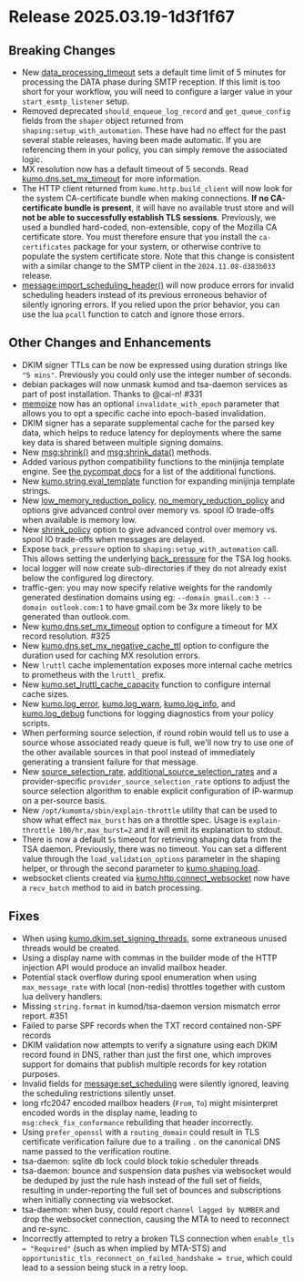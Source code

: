 # Release 2025.03.19-1d3f1f67

## Breaking Changes
* New
  [data_processing_timeout](../reference/kumo/start_esmtp_listener/data_processing_timeout.md)
  sets a default time limit of 5 minutes for processing the DATA phase during
  SMTP reception.  If this limit is too short for your workflow, you will
  need to configure a larger value in your `start_esmtp_listener` setup.
* Removed deprecated `should_enqueue_log_record` and `get_queue_config` fields
  from the `shaper` object returned from `shaping:setup_with_automation`.
  These have had no effect for the past several stable releases, having been
  made automatic. If you are referencing them in your policy, you can simply
  remove the associated logic.
* MX resolution now has a default timeout of 5 seconds. Read
  [kumo.dns.set_mx_timeout](../reference/kumo.dns/set_mx_timeout.md) for more
  information.
* The HTTP client returned from `kumo.http.build_client` will now look for the
  system CA-certificate bundle when making connections. **If no CA-certificate
  bundle is present**, it will have no available trust store and will **not be
  able to successfully establish TLS sessions**. Previously, we used a bundled
  hard-coded, non-extensible, copy of the Mozilla CA certificate store. You
  must therefore ensure that you install the `ca-certificates` package for your
  system, or otherwise contrive to populate the system certificate store. Note
  that this change is consistent with a similar change to the SMTP client in
  the `2024.11.08-d383b033` release.
* [message:import_scheduling_header()](../reference/message/import_scheduling_header.md)
  will now produce errors for invalid scheduling headers instead of its
  previous erroneous behavior of silently ignoring errors. If you relied upon
  the prior behavior, you can use the lua `pcall` function to catch and ignore
  those errors.

## Other Changes and Enhancements

* DKIM signer TTLs can be now be expressed using duration strings like `"5
  mins"`. Previously you could only use the integer number of seconds.
* debian packages will now unmask kumod and tsa-daemon services as part
  of post installation.  Thanks to @cai-n! #331
* [memoize](../reference/kumo/memoize.md) now has an optional
  `invalidate_with_epoch` parameter that allows you to opt a specific cache
  into epoch-based invalidation.
* DKIM signer has a separate supplemental cache for the parsed key data,
  which helps to reduce latency for deployments where the same key data
  is shared between multiple signing domains.
* New [msg:shrink()](../reference/message/shrink.md) and
  [msg:shrink_data()](../reference/message/shrink_data.md) methods.
* Added various python compatibility functions to the minijinja template engine.
  See [the pycompat
  docs](https://docs.rs/minijinja-contrib/latest/minijinja_contrib/pycompat/fn.unknown_method_callback.html)
  for a list of the additional functions.
* New [kumo.string.eval_template](../reference/string/eval_template.md)
  function for expanding minijinja template strings.
* New [low_memory_reduction_policy](../reference/kumo/make_egress_path/low_memory_reduction_policy.md),
  [no_memory_reduction_policy](../reference/kumo/make_egress_path/no_memory_reduction_policy.md) and
  options give advanced control over memory vs. spool IO trade-offs when
  available is memory low.
* New [shrink_policy](../reference/kumo/make_queue_config/shrink_policy.md)
  option to give advanced control over memory vs. spool IO trade-offs when
  messages are delayed.
* Expose `back_pressure` option to `shaping:setup_with_automation` call. This
  allows setting the underlying
  [back_pressure](../reference/kumo/configure_log_hook.md) for the TSA log
  hooks.
* local logger will now create sub-directories if they do not already exist
  below the configured log directory.
* traffic-gen: you may now specify relative weights for the randomly generated destination
  domains using eg: `--domain gmail.com:3 --domain outlook.com:1` to have gmail.com
  be 3x more likely to be generated than outlook.com.
* New [kumo.dns.set_mx_timeout](../reference/kumo.dns/set_mx_timeout.md) option
  to configure a timeout for MX record resolution. #325
* New [kumo.dns.set_mx_negative_cache_ttl](../reference/kumo.dns/set_mx_negative_cache_ttl.md)
  option to configure the duration used for caching MX resolution errors.
* New `lruttl` cache implementation exposes more internal cache metrics to
  prometheus with the `lruttl_` prefix.
* New [kumo.set_lruttl_cache_capacity](../reference/kumo/set_lruttl_cache_capacity.md)
  function to configure internal cache sizes.
* New [kumo.log_error](../reference/kumo/log_error.md),
  [kumo.log_warn](../reference/kumo/log_warn.md),
  [kumo.log_info](../reference/kumo/log_info.md), and
  [kumo.log_debug](../reference/kumo/log_debug.md) functions for logging
  diagnostics from your policy scripts.
* When performing source selection, if round robin would tell us to use a
  source whose associated ready queue is full, we'll now try to use one of the
  other available sources in that pool instead of immediately generating a
  transient failure for that message.
* New
  [source_selection_rate](../reference/kumo/make_egress_path/source_selection_rate.md),
  [additional_source_selection_rates](../reference/kumo/make_egress_path/additional_source_selection_rates.md)
  and a provider-specific `provider_source_selection_rate` options to adjust
  the source selection algorithm to enable explicit configuration of IP-warmup
  on a per-source basis.
* New `/opt/kumomta/sbin/explain-throttle` utility that can be used to show
  what effect `max_burst` has on a throttle spec. Usage is `explain-throttle 100/hr,max_burst=2`
  and it will emit its explanation to stdout.
* There is now a default `5s` timeout for retrieving shaping data from
  the TSA daemon.  Previously, there was no timeout.  You can set a different
  value through the `load_validation_options` parameter in the shaping
  helper, or through the second parameter to [kumo.shaping.load](../reference/kumo.shaping/load.md).
* websocket clients created via
  [kumo.http.connect_websocket](../reference/kumo.http/connect_websocket.md)
  now have a `recv_batch` method to aid in batch processing.

## Fixes

* When using
  [kumo.dkim.set_signing_threads](../reference/kumo.dkim/set_signing_threads.md),
  some extraneous unused threads would be created.
* Using a display name with commas in the builder mode of the HTTP injection
  API would produce an invalid mailbox header.
* Potential stack overflow during spool enumeration when using
  `max_message_rate` with local (non-redis) throttles together with custom lua delivery
  handlers.
* Missing `string.format` in kumod/tsa-daemon version mismatch error report. #351
* Failed to parse SPF records when the TXT record contained non-SPF records
* DKIM validation now attempts to verify a signature using each DKIM record
  found in DNS, rather than just the first one, which improves support for
  domains that publish multiple records for key rotation purposes.
* Invalid fields for [message:set_scheduling](../reference/message/set_scheduling.md)
  were silently ignored, leaving the scheduling restrictions silently unset.
* long rfc2047 encoded mailbox headers (`From`, `To`) might misinterpret
  encoded words in the display name, leading to `msg:check_fix_conformance`
  rebuilding that header incorrectly.
* Using `prefer_openssl` with a `routing_domain` could result in TLS certificate
  verification failure due to a trailing `.` on the canonical DNS name passed
  to the verification routine.
* tsa-daemon: sqlite db lock could block tokio scheduler threads
* tsa-daemon: bounce and suspension data pushes via websocket would be deduped
  by just the rule hash instead of the full set of fields, resulting in
  under-reporting the full set of bounces and subscriptions when initially
  connecting via websocket.
* tsa-daemon: when busy, could report `channel lagged by NUMBER` and drop the
  websocket connection, causing the MTA to need to reconnect and re-sync.
* Incorrectly attempted to retry a broken TLS connection when `enable_tls =
  "Required"` (such as when implied by MTA-STS) and
  `opportunistic_tls_reconnect_on_failed_handshake = true`, which could
  lead to a session being stuck in a retry loop.

